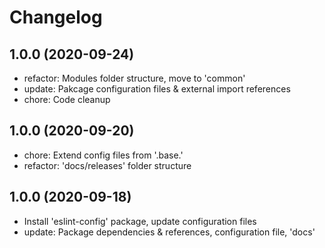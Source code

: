 # Changelog

## 1.0.0 (2020-09-24)

- refactor: Modules folder structure, move to 'common'
- update: Pakcage configuration files & external import references
- chore: Code cleanup

## 1.0.0 (2020-09-20)

- chore: Extend config files from '.base.'
- refactor: 'docs/releases' folder structure

## 1.0.0 (2020-09-18)

- Install 'eslint-config' package, update configuration files
- update: Package dependencies & references, configuration file, 'docs'
